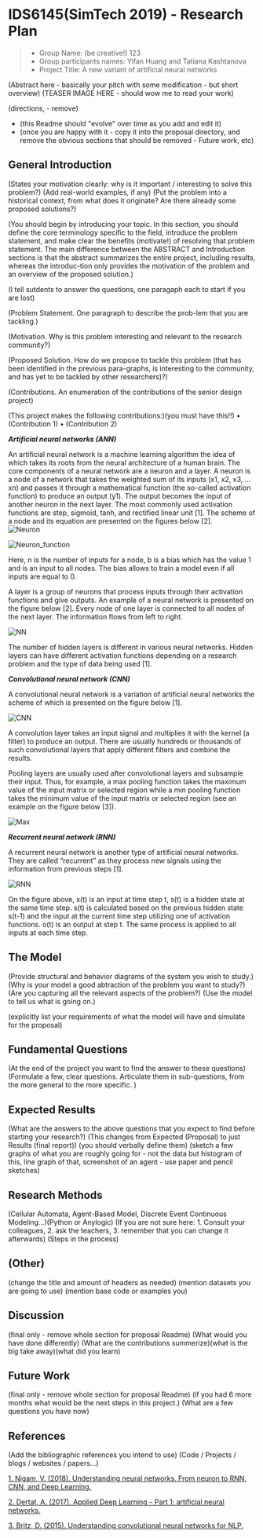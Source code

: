# IDS6145(SimTech 2019) - Research Plan


> * Group Name: (be creative!) 123
> * Group participants names: Yifan Huang and Tatiana Kashtanova
> * Project Title: A new variant of artificial neural networks

(Abstract here - basically your pitch with some modification - but short overview)
(TEASER IMAGE HERE - should wow me to read your work)



(directions, - remove)
* (this Readme should "evolve" over time as you add and edit it)
* (once you are happy with it - copy it into the proposal directory, and remove the obvious sections that should be removed - Future work, etc)


## General Introduction

(States your motivation clearly: why is it important / interesting to solve this problem?)
(Add real-world examples, if any)
(Put the problem into a historical context, from what does it originate? Are there already some proposed solutions?)

(You should begin by introducing your topic. In this section, you should define the core terminology specific to the field, introduce the problem statement, and make clear the benefits (motivate!) of resolving that problem statement. The main difference between the ABSTRACT and Introduction sections is that the abstract summarizes the entire project, including results, whereas the introduc-tion only provides the motivation of the problem and an overview of the proposed solution.)

(I tell sutdents to answer the questions, one paragaph each to start if you are lost)

(Problem Statement. One paragraph to describe the prob-lem that you are tackling.)

(Motivation. Why is this problem interesting and relevant to the research community?)

(Proposed Solution. How do we propose to tackle this problem (that has been identified in the previous para-graphs, is interesting to the community, and has yet to be tackled by other researchers)?)

(Contributions. An enumeration of the contributions of the senior design project)

(This project makes the following contributions:)(you must have this!!)
•	(Contribution 1)
•	(Contribution 2)


***Artificial neural networks (ANN)***

An artificial neural network is a machine learning algorithm the idea of which takes its roots from the neural architecture of a human brain. The core components of a neural network are a neuron and a layer. A neuron is a node of a network that takes the weighted sum of its inputs (x1, x2, x3, … xn) and passes it through a mathematical function (the so-called activation function) to produce an output (y1). The output becomes the input of another neuron in the next layer. The most commonly used activation functions are step, sigmoid, tanh, and rectified linear unit [1]. The scheme of a node and its equation are presented on the figures below [2].  
![Neuron](images/Neuron.PNG)

![Neuron_function](images/Neuron_function.PNG)

Here, n is the number of inputs for a node, b is a bias which has the value 1 and is an input to all nodes. The bias allows to train a model even if all inputs are equal to 0.


A layer is a group of neurons that process inputs through their activation functions and give outputs. An example of a neural network is presented on the figure below [2]. Every node of one layer is connected to all nodes of the next layer. The information flows from left to right.

![NN](images/NN.PNG)

The number of hidden layers is different in various neural networks. Hidden layers can have different activation functions depending on a research problem and the type of data being used [1].


***Convolutional neural network (CNN)***

A convolutional neural network is a variation of artificial neural networks the scheme of which is presented on the figure below [1].

![CNN](images/CNN.PNG)

A convolution layer takes an input signal and multiplies it with the kernel (a filter) to produce an output. There are usually hundreds or thousands of such convolutional layers that apply different filters and combine the results. 

Pooling layers are usually used after convolutional layers and subsample their input. Thus, for example, a max pooling function takes the maximum value of the input matrix or selected region while a min pooling function takes the minimum value of the input matrix or selected region (see an example on the figure below [3]). 

![Max](images/Max.PNG)


***Recurrent neural network (RNN)***

A recurrent neural network is another type of artificial neural networks. They are called “recurrent” as they process new signals using the information from previous steps [1]. 

![RNN](images/RNN.PNG)

On the figure above, x(t) is an input at time step t, s(t) is a hidden state at the same time step. s(t) is calculated based on the previous hidden state s(t-1) and the input at the current time step utilizing one of activation functions. o(t) is an output at step t. The same process is applied to all inputs at each time step.


## The Model

(Provide structural and behavior diagrams of the system you wish to study.) (Why is your model a good abtraction of the problem you want to study?) (Are you capturing all the relevant aspects of the problem?) (Use the model to tell us what is going on.)

(explicitly list your requirements of what the model will have and simulate for the proposal)

## Fundamental Questions
(At the end of the project you want to find the answer to these questions) (Formulate a few, clear questions. Articulate them in sub-questions, from the more general to the more specific. )

## Expected Results
(What are the answers to the above questions that you expect to find before starting your research?) (This changes from Expected (Proposal) to just Results (final report)) (you should verbally define them) (sketch a few graphs of what you are roughly going for - not the data but histogram of this, line graph of that, screenshot of an agent - use paper and pencil sketches)

## Research Methods
(Cellular Automata, Agent-Based Model, Discrete Event Continuous Modeling...)(Python or Anylogic) (If you are not sure here: 1. Consult your colleagues, 2. ask the teachers, 3. remember that you can change it afterwards) (Steps in the process)

## (Other)
(change the title and amount of headers as needed) (mention datasets you are going to use) (mention base code or examples you)

## Discussion
(final only - remove whole section for proposal Readme) (What would you have done differently) (What are the contributions summerize)(what is the big take away)(what did you learn)

## Future Work
(final only - remove whole section for proposal Readme) (if you had 6 more months what would be the next steps in this project.) (What are a few questions you have now)

## References
(Add the bibliographic references you intend to use)  (Code / Projects / blogs / websites / papers...)

[1. Nigam, V. (2018). Understanding neural networks. From neuron to RNN, CNN, and Deep Learning.]( https://towardsdatascience.com/understanding-neural-networks-from-neuron-to-rnn-cnn-and-deep-learning-cd88e90e0a90)

[2. Dertat, A. (2017). Applied Deep Learning – Part 1: artificial neural networks.](https://towardsdatascience.com/applied-deep-learning-part-1-artificial-neural-networks-d7834f67a4f6)

[3. Britz, D. (2015). Understanding convolutional neural networks for NLP.]( http://www.wildml.com/2015/11/understanding-convolutional-neural-networks-for-nlp/)

